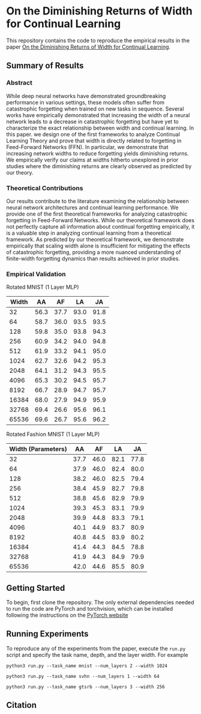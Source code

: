 # On the Diminishing Returns of Width for Continual Learning

This repository contains the code to reproduce the empirical results in the paper [On the Diminishing Returns of Width for Continual Learning](Link). 


## Summary of Results

### Abstract

While deep neural networks have demonstrated groundbreaking performance in various settings, these models often suffer from catastrophic forgetting when trained on new tasks in sequence. Several works have empirically demonstrated that increasing the width of a neural network leads to a decrease in catastrophic forgetting but have yet to characterize the exact relationship between width and continual learning. In this paper. we design one of the first frameworks to analyze Continual Learning Theory and prove that width is directly related to forgetting in Feed-Forward Networks (FFN). In particular, we demonstrate that increasing network widths to reduce forgetting yields diminishing returns. We empirically verify our claims at widths hitherto unexplored in prior studies where the diminishing returns are clearly observed as predicted by our theory.

### Theoretical Contributions

Our results contribute to the literature examining the relationship between neural network architectures and continual
learning performance. We provide one of the first theoretical frameworks for analyzing catastrophic forgetting in Feed-Forward Networks. While our theoretical framework does not perfectly capture all information about continual forgetting empirically, it is a valuable step in analyzing continual learning from a theoretical framework. As predicted by our theoretical framework, we demonstrate empirically that scaling width alone is insufficient for mitigating the effects
of catastrophic forgetting, providing a more nuanced understanding of finite-width forgetting dynamics than results achieved in prior studies. 

### Empirical Validation

Rotated MNIST (1 Layer MLP)

| Width | AA   | AF   | LA   | JA   |
|--------------------|------|------|------|------|
| 32     | 56.3 | 37.7 | 93.0 | 91.8 |
| 64    | 58.7 | 36.0 | 93.5 | 93.5 |
| 128  | 59.8 | 35.0 | 93.8 | 94.3 |
| 256   | 60.9 | 34.2 | 94.0 | 94.8 |
| 512   | 61.9 | 33.2 | 94.1 | 95.0 |
| 1024  | 62.7 | 32.6 | 94.2 | 95.3 |
| 2048  | 64.1 | 31.2 | 94.3 | 95.5 |
| 4096  | 65.3 | 30.2 | 94.5 | 95.7 |
| 8192  | 66.7 | 28.9 | 94.7 | 95.7 |
| 16384   | 68.0 | 27.9 | 94.9 | 95.9 |
| 32768  | 69.4 | 26.6 | 95.6 | 96.1 |
| 65536  | 69.6 | 26.7 | 95.6 | 96.2 |

Rotated Fashion MNIST (1 Layer MLP)

| Width (Parameters) | AA   | AF   | LA   | JA   |
|--------------------|------|------|------|------|
| 32      | 37.7 | 46.0 | 82.1 | 77.8 |
| 64      | 37.9 | 46.0 | 82.4 | 80.0 |
| 128     | 38.2 | 46.0 | 82.5 | 79.4 |
| 256     | 38.4 | 45.9 | 82.7 | 79.8 |
| 512     | 38.8 | 45.6 | 82.9 | 79.9 |
| 1024   | 39.3 | 45.3 | 83.1 | 79.9 |
| 2048 | 39.9 | 44.8 | 83.3 | 79.1 |
| 4096 | 40.1 | 44.9 | 83.7 | 80.9 |
| 8192 | 40.8 | 44.5 | 83.9 | 80.2 |
| 16384   | 41.4 | 44.3 | 84.5 | 78.8 |
| 32768    | 41.9 | 44.3 | 84.9 | 79.9 |
| 65536    | 42.0 | 44.6 | 85.5 | 80.9 |




## Getting Started

To begin, first clone the repository. The only external dependencies needed to run the code are PyTorch and
torchvision, which can be installed following the instructions on the [PyTorch website](https://pytorch.org/)


## Running Experiments

To reproduce any of the experiments from the paper, execute the `run.py` script and specify the task name, depth, and the layer width. For example

```
python3 run.py --task_name mnist --num_layers 2 --width 1024
```

```
python3 run.py --task_name svhn --num_layers 1 --width 64
```

```
python3 run.py --task_name gtsrb --num_layers 3 --width 256
```

## Citation